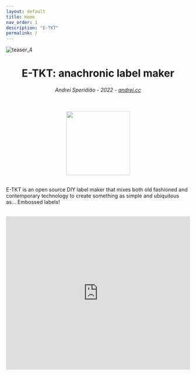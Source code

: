 ```yaml
---
layout: default
title: Home
nav_order: 1
description: "E-TKT"
permalink: /
---
```

![teaser_4](https://user-images.githubusercontent.com/15098003/171178685-e226b7ec-bc1c-44df-a134-f5b71171801a.gif)

<h1 align="center">
    E-TKT: anachronic label maker

</h1>
<h6 align="center">Andrei Speridião - 2022 - <a href="https://andrei.cc">andrei.cc</a></h6>
<br>


<div align="center" style="opacity: 0.75">
<a href="https://certification.oshwa.org/br000010.html" target="_blank"><img width="175px" src="https://user-images.githubusercontent.com/15098003/195676689-90f9a3bb-1ea9-408a-a618-434ab7b26c85.png"></a>
</div>



<br>E-TKT is an open source DIY label maker that mixes both old fashioned and contemporary technology to create something as simple and ubiquitous as... Embossed labels!

<br>
<iframe  width="100%" height="420" src="https://www.youtube.com/embed/F0E5adLQ-AY" title="YouTube video player" frameborder="0" allow="accelerometer; autoplay; clipboard-write; encrypted-media; gyroscope; picture-in-picture" allowfullscreen></iframe>
<br>
